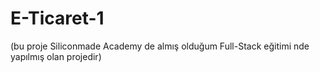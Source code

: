 # E-Ticaret-1
(bu proje Siliconmade Academy de almış olduğum Full-Stack eğitimi nde yapılmış olan projedir)
